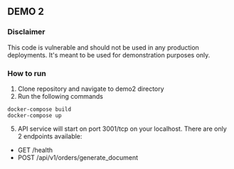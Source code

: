 ## DEMO 2

### Disclaimer
This code is vulnerable and should not be used in any production deployments. It's meant to be used for demonstration purposes only.


### How to run
1. Clone repository and navigate to demo2 directory
4. Run the following commands
```
docker-compose build
docker-compose up
```
5. API service will start on port 3001/tcp on your localhost. There are only 2 endpoints available:
- GET /health
- POST /api/v1/orders/generate_document